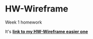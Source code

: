 # HW-Wireframe
Week 1 homework

It's **[link to my HW-Wireframe easier one](https://supercarboy88.github.io/HW-Wireframe/)**

